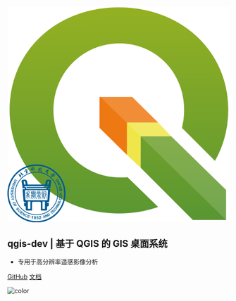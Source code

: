<!-- _coverpage.md -->

<img src="../logo.svg">

## qgis-dev  |  基于 QGIS 的 GIS 桌面系统

- 专用于高分辨率遥感影像分析

[GitHub](https://github.com/study-233/qgis_dev/tree/master)
[文档](/#id=app)

![color](#e4fff7)
